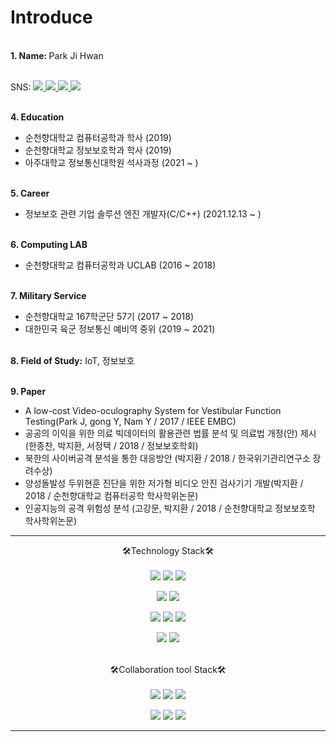 <!---
![img](https://user-images.githubusercontent.com/38850652/150465280-b7dffa39-78ed-4ae0-ab19-349a6d7e5eed.jpg)
--->
<h1>Introduce</h1>


<br><b>1. Name: </b>Park Ji Hwan<br>

<br/> SNS:  <a href="https://developerjaypark.tistory.com/" target='_blank'><img src="https://img.shields.io/badge/Blog-FF5722?style=for-the-badge&logo=blogger&logoColor=white"> </a><a href="https://github.com/greatPark96" target='_blank'><img src="https://img.shields.io/badge/Github-181717?style=for-the-badge&logo=github&logoColor=white"> </a> <a href="mailto:park_jh6444@naver.com" target='_blank'><img src="https://img.shields.io/badge/EMAIL-EA4335?style=for-the-badge&logo=gmail&logoColor=white"> </a> <a href="https://search.naver.com/search.naver?where=nexearch&sm=top_hty&fbm=0&ie=utf8&query=kakaotalk+Id+%3D+%40pjh6444" target='_blank'><img src="https://img.shields.io/badge/kakao-FFCD00?style=for-the-badge&logo=kakaotalk&logoColor=white"> </a>

<br><b>4. Education</b>
- 순천향대학교 컴퓨터공학과 학사 (2019)
- 순천향대학교 정보보호학과 학사 (2019)
- 아주대학교 정보통신대학원 석사과정 (2021 ~ )<br>

<br><b>5. Career</b>
- 정보보호 관련 기업 솔루션 엔진 개발자(C/C++) (2021.12.13 ~ )

<br><b>6. Computing LAB</b>
- 순천향대학교 컴퓨터공학과 UCLAB (2016 ~ 2018)

<br><b>7. Military Service</b>
- 순천향대학교 167학군단 57기 (2017 ~ 2018)
- 대한민국 육군 정보통신 예비역 중위 (2019 ~ 2021)

<br><b>8. Field of Study:</b> IoT, 정보보호

<br><b>9. Paper</b>
- A low-cost Video-oculography System for Vestibular Function Testing(Park J, gong Y, Nam Y / 2017 / IEEE EMBC)
- 공공의 이익을 위한 의료 빅데이터의 활용관련 법률 분석 및 의료법 개정(안) 제시 (한종찬, 박지환, 서정택 / 2018 / 정보보호학회)
- 북한의 사이버공격 분석을 통한 대응방안 (박지환 / 2018 / 한국위기관리연구소 장려수상)
- 양성돌발성 두위현훈 진단을 위한 저가형 비디오 안진 검사기기 개발(박지환 / 2018 / 순천향대학교 컴퓨터공학 학사학위논문)
- 인공지능의 공격 위험성 분석 (고강문, 박지환 / 2018 / 순천향대학교 정보보호학 학사학위논문)



<hr/>
<div align="center">
🛠Technology Stack🛠
</br></br>
<img src="https://img.shields.io/badge/C-00599C?style=for-the-badge&logo=c%2B%2B&logoColor=white"> <img src="https://img.shields.io/badge/C++-00599C?style=for-the-badge&logo=c%2B%2B&logoColor=white"> <img src="https://img.shields.io/badge/Python-3776AB?style=for-the-badge&logo=python&logoColor=white"> 

<img src="https://img.shields.io/badge/html5-E34F26?style=for-the-badge&logo=html5&logoColor=white"> <img src="https://img.shields.io/badge/php-777BB4?style=for-the-badge&logo=php&logoColor=white">

<img src="https://img.shields.io/badge/Linux OS-FCC624?style=for-the-badge&logo=linux&logoColor=white"> <img src="https://img.shields.io/badge/Windows OS-0078D6?style=for-the-badge&logo=windows&logoColor=white"> <img src="https://img.shields.io/badge/Mac OS-000000?style=for-the-badge&logo=macos&logoColor=white">
 
 
<img src="https://img.shields.io/badge/Arduino-00979D?style=for-the-badge&logo=arduino&logoColor=white"> <img src="https://img.shields.io/badge/Raspberry Pi-A22846?style=for-the-badge&logo=Raspberrypi&logoColor=white">

</br>
🛠Collaboration tool Stack🛠
</br></br>
<img src="https://img.shields.io/badge/Git-F05032?style=for-the-badge&logo=git&logoColor=white"> <img src="https://img.shields.io/badge/Github-181717?style=for-the-badge&logo=github&logoColor=white"> <img src="https://img.shields.io/badge/Gitlab-FCA121?style=for-the-badge&logo=gitlab&logoColor=white">

<img src="https://img.shields.io/badge/Slack-4A154B?style=for-the-badge&logo=slack&logoColor=white"> <img src="https://img.shields.io/badge/Jira-0052CC?style=for-the-badge&logo=jira&logoColor=white"> <img src="https://img.shields.io/badge/Confluence-172B4D?style=for-the-badge&logo=Confluence&logoColor=white"> 

</div>

<!---
- 👋 Hi, I’m @GreatPark96
- 👀 I’m interested in ...
- 🌱 I’m currently learning ...
- 💞️ I’m looking to collaborate on ...
- 📫 How to reach me ...
--->
<!---
GreatPark96/GreatPark96 is a ✨ special ✨ repository because its `README.md` (this file) appears on your GitHub profile.
You can click the Preview link to take a look at your changes.
--->

<hr/>
<!---
https://simpleicons.org/?q=sass
--->

